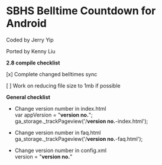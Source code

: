 SBHS Belltime Countdown for Android
==============
Coded by Jerry Yip

Ported by Kenny Liu

<b>2.8 compile checklist</b>

[x] Complete changed belltimes sync

[ ] Work on reducing file size to 1mb if possible

<b>General checklist</b>

- Change version number in index.html<br>var appVersion = "<b>version no.</b>";<br>ga_storage._trackPageview('/<b>version no.</b>-index.html');

- Change version number in faq.html<br>ga_storage._trackPageview('/<b>version no.</b>-faq.html');

- Change version number in config.xml<br>version   = "<b>version no.</b>"
